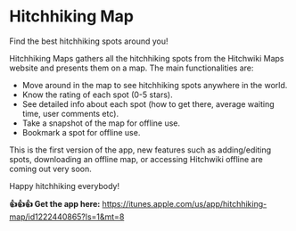 # Hitchhiking Map

Find the best hitchhiking spots around you!

Hitchhiking Maps gathers all the hitchhiking spots from the Hitchwiki Maps website and presents them on a map. The main functionalities are:
- Move around in the map to see hitchhiking spots anywhere in the world.
- Know the rating of each spot (0-5 stars).
- See detailed info about each spot (how to get there, average waiting time, user comments etc).
- Take a snapshot of the map for offline use.
- Bookmark a spot for offline use.

This is the first version of the app, new features such as adding/editing spots, downloading an offline map, or accessing Hitchwiki offline are coming out very soon.

Happy hitchhiking everybody!

**👍👍👍 Get the app here:** https://itunes.apple.com/us/app/hitchhiking-map/id1222440865?ls=1&mt=8 